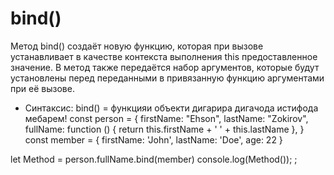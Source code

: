 # bind()
Метод bind() создаёт новую функцию, которая при вызове устанавливает в качестве контекста выполнения this предоставленное значение. В метод также передаётся набор аргументов, которые будут установлены перед переданными в привязанную функцию аргументами при её вызове.
- Cинтаксис:
bind() = функцияи объекти дигарира дигачода истифода мебарем!
 const person = {
     firstName: "Ehson",
     lastName: "Zokirov",
     fullName: function () {
         return this.firstName + ' ' + this.lastName
     },
 }
 const member = {
     firstName: 'John',
     lastName: 'Doe',
     age: 22
 }

 let Method = person.fullName.bind(member)
 console.log(Method()); 
;